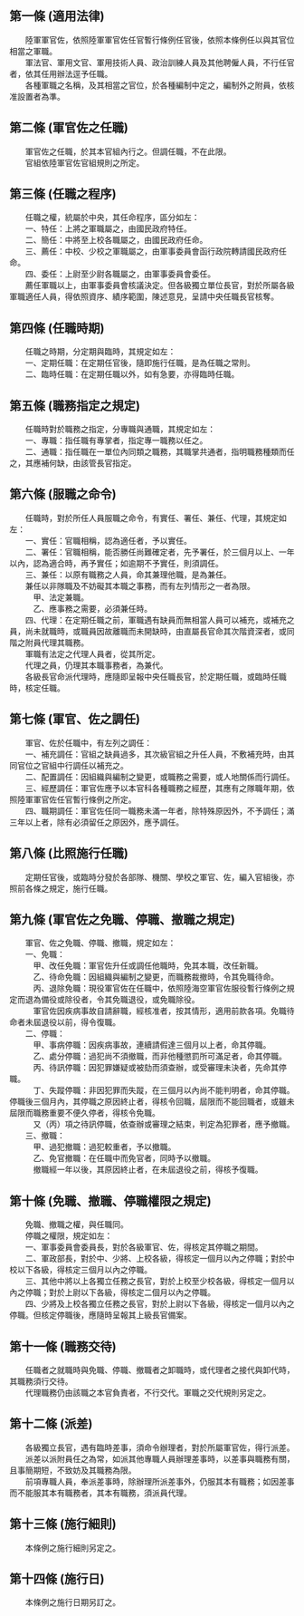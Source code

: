 第一條 (適用法律)
-----------------
　　陸軍軍官佐，依照陸軍軍官佐任官暫行條例任官後，依照本條例任以與其官位相當之軍職。  
　　軍法官、軍用文官、軍用技術人員、政治訓練人員及其他聘僱人員，不行任官者，依其任用辦法逕予任職。  
　　各種軍職之名稱，及其相當之官位，於各種編制中定之，編制外之附員，依核准設置者為準。  


第二條 (軍官佐之任職)
---------------------
　　軍官佐之任職，於其本官組內行之。但調任職，不在此限。  
　　官組依陸軍官佐官組規則之所定。  


第三條 (任職之程序)
-------------------
　　任職之權，統屬於中央，其任命程序，區分如左：  
　　一、特任：上將之軍職屬之，由國民政府特任。  
　　二、簡任：中將至上校各職屬之，由國民政府任命。  
　　三、薦任：中校、少校之軍職屬之，由軍事委員會函行政院轉請國民政府任命。  
　　四、委任：上尉至少尉各職屬之，由軍事委員會委任。  
　　薦任軍職以上，由軍事委員會核議決定。但各級獨立單位長官，對於所屬各級軍職適任人員，得依照資序、績序範圍，陳述意見，呈請中央任職長官核奪。  


第四條 (任職時期)
-----------------
　　任職之時期，分定期與臨時，其規定如左：  
　　一、定期任職：在定期任官後，隨即施行任職，是為任職之常則。  
　　二、臨時任職：在定期任職以外，如有急要，亦得臨時任職。  


第五條 (職務指定之規定)
-----------------------
　　任職時對於職務之指定，分專職與通職，其規定如左：  
　　一、專職：指任職有專掌者，指定專一職務以任之。  
　　二、通職：指任職在一單位內同類之職務，其職掌共通者，指明職務種類而任之，其應補何缺，由該管長官指定。  


第六條 (服職之命令)
-------------------
　　任職時，對於所任人員服職之命令，有實任、署任、兼任、代理，其規定如左：  
　　一、實任：官職相稱，認為適任者，予以實任。  
　　二、署任：官職相稱，能否勝任尚難確定者，先予署任，於三個月以上、一年以內，認為適合時，再予實任；如逾期不予實任，則須調任。  
　　三、兼任：以原有職務之人員，命其兼理他職，是為兼任。  
　　兼任以非隊職及不妨礙其本職之事務，而有左列情形之一者為限。  
　　　甲、法定兼職。  
　　　乙、應事務之需要，必須兼任時。  
　　四、代理：在定期任職之前，軍職遇有缺員而無相當人員可以補充，或補充之員，尚未就職時，或職員因故離職而未開缺時，由直屬長官命其次階資深者，或同階之附員代理其職務。  
　　軍職有法定之代理人員者，從其所定。  
　　代理之員，仍理其本職事務者，為兼代。  
　　各級長官命派代理時，應隨即呈報中央任職長官，於定期任職，或臨時任職時，核定任職。  


第七條 (軍官、佐之調任)
-----------------------
　　軍官、佐於任職中，有左列之調任：  
　　一、補充調任：官組之缺員過多，其次級官組之升任人員，不敷補充時，由其同官位之官組中行調任以補充之。  
　　二、配置調任：因組織與編制之變更，或職務之需要，或人地關係而行調任。  
　　三、經歷調任：軍官佐應予以本官科各種職務之經歷，其應有之隊職年期，依照陸軍軍官佐任官暫行條例之所定。  
　　四、職期調任：軍官佐任同一職務未滿一年者，除特殊原因外，不予調任；滿三年以上者，除有必須留任之原因外，應予調任。  


第八條 (比照施行任職)
---------------------
　　定期任官後，或臨時分發於各部隊、機關、學校之軍官、佐，編入官組後，亦照前各條之規定，施行任職。  


第九條 (軍官佐之免職、停職、撤職之規定)
---------------------------------------
　　軍官、佐之免職、停職、撤職，規定如左：  
　　一、免職：  
　　　甲、改任免職：軍官佐升任或調任他職時，免其本職，改任新職。  
　　　乙、待命免職：因組織與編制之變更，而職務裁撤時，令其免職待命。  
　　　丙、退除免職：現役軍官佐在任職中，依照陸海空軍官佐服役暫行條例之規定而退為備役或除役者，令其免職退役，或免職除役。  
　　　軍官佐因疾病事故自請辭職，經核准者，按其情形，適用前款各項。免職待命者未屆退役以前，得令復職。  
　　二、停職：  
　　　甲、事病停職：因疾病事故，連續請假達三個月以上者，命其停職。  
　　　乙、處分停職：過犯尚不須撤職，而非他種懲罰所可滿足者，命其停職。  
　　　丙、待訊停職：因犯罪嫌疑或被劾而須查辦，或受審理未決者，先命其停職。  
　　　丁、失蹤停職：非因犯罪而失蹤，在三個月以內尚不能判明者，命其停職。停職後三個月內，其停職之原因終止者，得核令回職，屆限而不能回職者，或雖未屆限而職務重要不便久停者，得核令免職。  
　　　又（丙）項之待訊停職，依查辦或審理之結束，判定為犯罪者，應予撤職。  
　　三、撤職：  
　　　甲、過犯撤職：過犯較重者，予以撤職。  
　　　乙、免官撤職：在任職中而免官者，同時予以撤職。  
　　　撤職經一年以後，其原因終止者，在未屆退役之前，得核予復職。  


第十條 (免職、撤職、停職權限之規定)
-----------------------------------
　　免職、撤職之權，與任職同。  
　　停職之權限，規定如左：  
　　一、軍事委員會委員長，對於各級軍官、佐，得核定其停職之期間。  
　　二、軍政部長，對於中、少將、上校各級，得核定一個月以內之停職；對於中校以下各級，得核定三個月以內之停職。  
　　三、其他中將以上各獨立任務之長官，對於上校至少校各級，得核定一個月以內之停職；對於上尉以下各級，得核定二個月以內之停職。  
　　四、少將及上校各獨立任務之長官，對於上尉以下各級，得核定一個月以內之停職。但核定停職後，應隨時呈報其上級長官備案。  


第十一條 (職務交待)
-------------------
　　任職者之就職時與免職、停職、撤職者之卸職時，或代理者之接代與卸代時，其職務須行交待。  
　　代理職務仍由該職之本官負責者，不行交代。軍職之交代規則另定之。  


第十二條 (派差)
---------------
　　各級獨立長官，遇有臨時差事，須命令辦理者，對於所屬軍官佐，得行派差。  
　　派差以派附員任之為常，如派其他專職人員辦理差事時，以差事與職務有關，且事簡期短，不致妨及其職務為限。  
　　前項專職人員，奉派差事時，除辦理所派差事外，仍服其本有職務；如因差事而不能服其本有職務者，其本有職務，須派員代理。  


第十三條 (施行細則)
-------------------
　　本條例之施行細則另定之。  


第十四條 (施行日)
-----------------
　　本條例之施行日期另訂之。